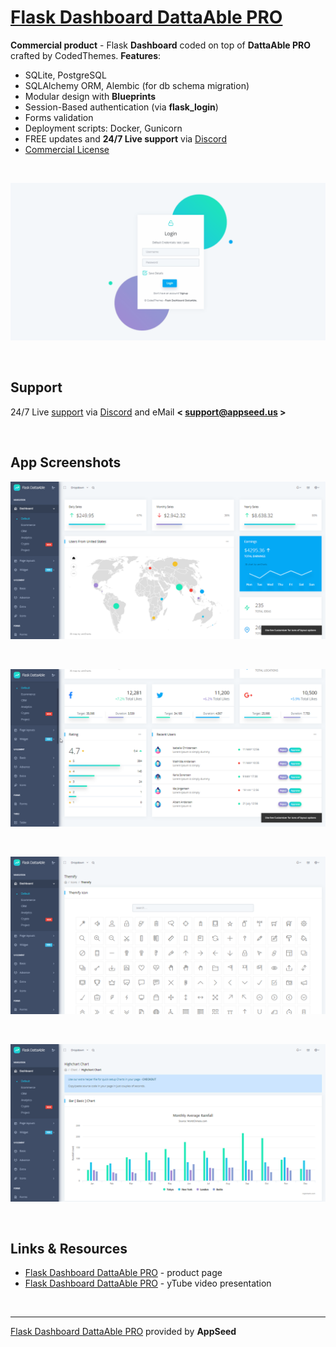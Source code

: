# [Flask Dashboard DattaAble PRO](https://appseed.us/admin-dashboards/flask-dashboard-dattaable-pro)

**Commercial product** - Flask **Dashboard** coded on top of **DattaAble PRO** crafted by CodedThemes. **Features**:

- SQLite, PostgreSQL
- SQLAlchemy ORM, Alembic (for db schema migration)
- Modular design with **Blueprints**
- Session-Based authentication (via **flask_login**)
- Forms validation
- Deployment scripts: Docker, Gunicorn
- FREE updates and **24/7 Live support** via [Discord](https://discord.gg/fZC6hup)
- [Commercial License](./LICENSE.md)

<br />

![Flask Dashboard DattaAble PRO - Gif animated intro.](https://raw.githubusercontent.com/app-generator/static/master/flask-dashboard-dattaable-pro/flask-dashboard-dattaable-pro-intro.gif)

<br />

## Support

24/7 Live [support](appseed.us/support) via [Discord](https://discord.gg/fZC6hup) and eMail **< support@appseed.us >**

<br />

## App Screenshots

![Flask Dashboard DattaAble PRO - App Screen.](https://raw.githubusercontent.com/app-generator/static/master/flask-dashboard-dattaable-pro/flask-dashboard-dattaable-pro-screen.png)

<br />

![Flask Dashboard DattaAble PRO - App Screen.](https://raw.githubusercontent.com/app-generator/static/master/flask-dashboard-dattaable-pro/flask-dashboard-dattaable-pro-screen-1.png)

<br />

![Flask Dashboard DattaAble PRO - App Screen.](https://raw.githubusercontent.com/app-generator/static/master/flask-dashboard-dattaable-pro/flask-dashboard-dattaable-pro-screen-4.png)

<br />

![Flask Dashboard DattaAble PRO - App Screen.](https://raw.githubusercontent.com/app-generator/static/master/flask-dashboard-dattaable-pro/flask-dashboard-dattaable-pro-screen-5.png)

<br />

## Links & Resources

- [Flask Dashboard DattaAble PRO](https://appseed.us/admin-dashboards/flask-dashboard-dattaable-pro) - product page
- [Flask Dashboard DattaAble PRO](https://www.youtube.com/watch?v=l2Hh5t6OdWU) - yTube video presentation

<br />

---
[Flask Dashboard DattaAble PRO](https://appseed.us/admin-dashboards/flask-dashboard-dattaable-pro) provided by **AppSeed**
